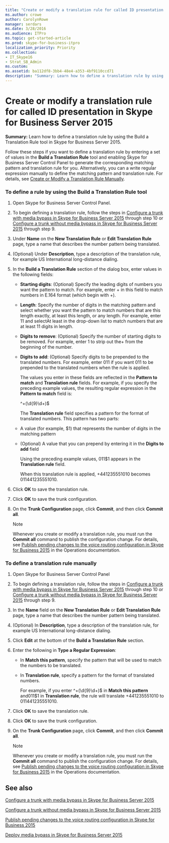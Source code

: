 ```yaml
---
title: "Create or modify a translation rule for called ID presentation in Skype for Business Server 2015"
ms.author: crowe
author: CarolynRowe
manager: serdars
ms.date: 3/28/2016
ms.audience: ITPro
ms.topic: get-started-article
ms.prod: skype-for-business-itpro
localization_priority: Priority
ms.collection: 
- IT_Skype16
- Strat_SB_Admin
ms.custom:
ms.assetid: ba112df8-3bb4-48e4-a353-4bf9110ccd71
description: "Summary: Learn how to define a translation rule by using the Build a Translation Rule tool in Skype for Business Server 2015."
---
```


# Create or modify a translation rule for called ID presentation in Skype for Business Server 2015
 
**Summary:** Learn how to define a translation rule by using the Build a Translation Rule tool in Skype for Business Server 2015.
  
Follow these steps if you want to define a translation rule by entering a set of values in the **Build a Translation Rule** tool and enabling Skype for Business Server Control Panel to generate the corresponding matching pattern and translation rule for you. Alternatively, you can a write regular expression manually to define the matching pattern and translation rule. For details, see [Create or Modify a Translation Rule Manually](http://technet.microsoft.com/library/049d1db3-af58-48c5-be89-52e1d068a4bd.aspx).
  
### To define a rule by using the Build a Translation Rule tool

1. Open Skype for Business Server Control Panel.
    
2. To begin defining a translation rule, follow the steps in [Configure a trunk with media bypass in Skype for Business Server 2015](configure-trunk-with-media-bypass.md) through step 10 or [Configure a trunk without media bypass in Skype for Business Server 2015](configure-trunk-without-media-bypass.md) through step 9.
    
3. Under **Name** on the **New Translation Rule** or **Edit Translation Rule** page, type a name that describes the number pattern being translated.
    
4. (Optional) Under **Description**, type a description of the translation rule, for example US International long-distance dialing.
    
5. In the **Build a Translation Rule** section of the dialog box, enter values in the following fields:
    
   - **Starting digits**: (Optional) Specify the leading digits of numbers you want the pattern to match. For example, enter + in this field to match numbers in E.164 format (which begin with +).
    
   - **Length**: Specify the number of digits in the matching pattern and select whether you want the pattern to match numbers that are this length exactly, at least this length, or any length. For example, enter 11 and selectAt least in the drop-down list to match numbers that are at least 11 digits in length.
    
   - **Digits to remove**: (Optional) Specify the number of starting digits to be removed. For example, enter 1 to strip out the+ from the beginning of the number.
    
   - **Digits to add**: (Optional) Specify digits to be prepended to the translated numbers. For example, enter 011 if you want 011 to be prepended to the translated numbers when the rule is applied.
    
     The values you enter in these fields are reflected in the **Pattern to match** and **Translation rule** fields. For example, if you specify the preceding example values, the resulting regular expression in the **Pattern to match** field is:
    
     ^\+(\d{9}\d+)$
    
     The **Translation rule** field specifies a pattern for the format of translated numbers. This pattern has two parts:
    
   - A value (for example, $1) that represents the number of digits in the matching pattern
    
   - (Optional) A value that you can prepend by entering it in the **Digits to add** field
    
     Using the preceding example values, 011$1 appears in the **Translation rule** field.
    
     When this translation rule is applied, +441235551010 becomes 011441235551010.
    
6. Click **OK** to save the translation rule.
    
7. Click **OK** to save the trunk configuration.
    
8. On the **Trunk Configuration** page, click **Commit**, and then click **Commit all**. 
    
   > [!NOTE]
   > Whenever you create or modify a translation rule, you must run the **Commit all** command to publish the configuration change. For details, see [Publish pending changes to the voice routing configuration in Skype for Business 2015](voice-route-config-changes.md) in the Operations documentation.
  
### To define a translation rule manually

1. Open Skype for Business Server Control Panel
    
2. To begin defining a translation rule, follow the steps in [Configure a trunk with media bypass in Skype for Business Server 2015](configure-trunk-with-media-bypass.md) through step 10 or [Configure a trunk without media bypass in Skype for Business Server 2015](configure-trunk-without-media-bypass.md) through step 9.
    
3. In the **Name** field on the **New Translation Rule** or **Edit Translation Rule** page, type a name that describes the number pattern being translated.
    
4. (Optional) In **Description**, type a description of the translation rule, for example US International long-distance dialing.
    
5. Click **Edit** at the bottom of the **Build a Translation Rule** section.
    
6. Enter the following in **Type a Regular Expression**:
    
   - In **Match this pattern**, specify the pattern that will be used to match the numbers to be translated.
    
   - In **Translation rule**, specify a pattern for the format of translated numbers.
    
     For example, if you enter ^\+(\d{9}\d+)$ in **Match this pattern** and011$1 in **Translation rule**, the rule will translate +441235551010 to 011441235551010.
    
7. Click **OK** to save the translation rule.
    
8. Click **OK** to save the trunk configuration.
    
9. On the **Trunk Configuration** page, click **Commit**, and then click **Commit all**. 
    
    > [!NOTE]
    > Whenever you create or modify a translation rule, you must run the **Commit all** command to publish the configuration change. For details, see [Publish pending changes to the voice routing configuration in Skype for Business 2015](voice-route-config-changes.md) in the Operations documentation.
  
## See also

[Configure a trunk with media bypass in Skype for Business Server 2015](configure-trunk-with-media-bypass.md)
  
[Configure a trunk without media bypass in Skype for Business Server 2015](configure-trunk-without-media-bypass.md)
  
[Publish pending changes to the voice routing configuration in Skype for Business 2015](voice-route-config-changes.md)

[Deploy media bypass in Skype for Business Server 2015](deploy-media-bypass.md)